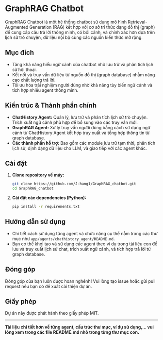 # GraphRAG Chatbot

GraphRAG Chatbot là một hệ thống chatbot sử dụng mô hình Retrieval-Augmented Generation (RAG) kết hợp với cơ sở tri thức dạng đồ thị (graph) để cung cấp câu trả lời thông minh, có bối cảnh, và chính xác hơn dựa trên lịch sử trò chuyện, dữ liệu nội bộ cùng các nguồn kiến thức mở rộng.

## Mục đích

- Tăng khả năng hiểu ngữ cảnh của chatbot nhờ lưu trữ và phân tích lịch sử hội thoại.
- Kết nối và truy vấn dữ liệu từ nguồn đồ thị (graph database) nhằm nâng cao chất lượng trả lời.
- Tối ưu hóa trải nghiệm người dùng nhờ khả năng tùy biến ngữ cảnh và tích hợp nhiều agent thông minh.

## Kiến trúc & Thành phần chính

- **ChatHistory Agent:** Quản lý, lưu trữ và phân tích lịch sử trò chuyện. Trích xuất ngữ cảnh phù hợp để bổ sung vào các truy vấn mới.
- **GraphRAG Agent:** Xử lý truy vấn người dùng bằng cách sử dụng ngữ cảnh từ ChatHistory Agent kết hợp truy xuất và tổng hợp thông tin từ graph database.
- **Các thành phần hỗ trợ:** Bao gồm các module lưu trữ tạm thời, phân tích lịch sử, định dạng dữ liệu cho LLM, và giao tiếp với các agent khác.

## Cài đặt

1. **Clone repository về máy:**
   ```bash
   git clone https://github.com/J-hang1/GraphRAG_chatbot.git
   cd GraphRAG_chatbot
   ```

2. **Cài đặt các dependencies (Python):**
   ```bash
   pip install -r requirements.txt
   ```

## Hướng dẫn sử dụng

- Chi tiết cách sử dụng từng agent và chức năng cụ thể nằm trong các thư mục như `app/agents/chathistory_agent/README.md`.
- Bạn có thể khởi tạo và sử dụng các agent theo ví dụ trong tài liệu con để lưu và truy xuất lịch sử chat, trích xuất ngữ cảnh, và tích hợp trả lời từ graph database.

## Đóng góp

Đóng góp của bạn luôn được hoan nghênh! Vui lòng tạo issue hoặc gửi pull request nếu bạn có đề xuất cải thiện dự án.

## Giấy phép

Dự án này được phát hành theo giấy phép MIT.

---

**Tài liệu chi tiết hơn về từng agent, cấu trúc thư mục, ví dụ sử dụng,... vui lòng xem trong các file README.md nhỏ trong từng thư mục con.**
